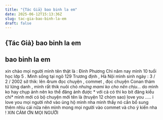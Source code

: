 ```yaml
---
title: "{Tác Giả} bao binh la em"
date: 2025-06-12T15:13:36Z
slug: tac-gia-bao-binh-la-em
draft: false
---
```


## {Tác Giả} bao binh la em

## bao binh la em

xin chào mọi người mình tên thật là : Đinh Phương Chi
năm nay mình 10 tuổi học lớp 5 . Mình sống tại ngõ 129 Trương định , Hà Nội
mình sinh ngày : 3 / 2 / 2002
sở thik: lên 4rum đọc chuyện , commet , đọc chuyện Conan thám tử lừng danh , mình rất thik nuôi chó *nhưng mami ko cho nên chịu...*
do mình ko hay chụp ảnh nên ko thể đăng ảnh được * với cả có thì ko bít đăng kiểu chi*
mình mới có bộ chuyện mới tên là (truyện 12 chòm sao) love you ..... i love you
mọi người nhớ vào ủng hộ mình nha 
mình thấy nó cần bổ sung thêm nhìu cái nữa nên mình mong mọi người vào commet 
và cho ý kiến nha ! XIN CẢM ƠN MỌI NGƯỜI